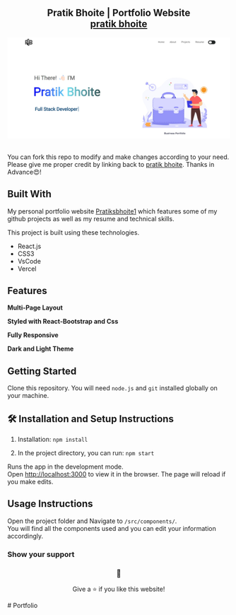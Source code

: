 <h2 align="center">
  Pratik Bhoite | Portfolio Website<br/>
  <a href="https://www.pratik.pvt/" target="_blank">pratik bhoite</a>
</h2>
<div align="center">
  <img alt="Demo" src="./Images/pb1.jpeg" />
</div>

<br/>

<div align="center">

<!-- ![GitHub Repo stars](https://img.shields.io/github/stars/rahuljha4171/Portfolio-Website?color=red&logo=github&style=for-the-badge) &nbsp;
![GitHub forks](https://img.shields.io/github/forks/rahuljha4171/Portfolio-Website?color=red&logo=github&style=for-the-badge) -->

</div>

You can fork this repo to modify and make changes according to your need. Please give me proper credit by linking back to [pratik bhoite](https://github.com/Pratiksbhoite1/my_portfolio). Thanks in Advance😍!

## Built With

My personal portfolio website <a href="https://pratiksbhoite1.github.io/my_portfolio/" target="_blank">Pratiksbhoite1</a> which features some of my github projects as well as my resume and technical skills.<br/>

This project is built using these technologies.

- React.js
- CSS3
- VsCode
- Vercel

## Features

**Multi-Page Layout**

**Styled with React-Bootstrap and Css**

**Fully Responsive**

**Dark and Light Theme**

## Getting Started

Clone this repository. You will need `node.js` and `git` installed globally on your machine.

## 🛠 Installation and Setup Instructions

1. Installation: `npm install`

2. In the project directory, you can run: `npm start`

Runs the app in the development mode.\
Open [http://localhost:3000](http://localhost:3000) to view it in the browser.
The page will reload if you make edits.

## Usage Instructions

Open the project folder and Navigate to `/src/components/`. <br/>
You will find all the components used and you can edit your information accordingly.

### Show your support

<h3 align="center">
    🔹
    <!-- <a href="https://github.com/rahuljha4171/Portfolio-Website/issues">Report A Bug</a> &nbsp; &nbsp;
    🔹
    <a href="https://github.com/rahuljha4171/Portfolio-Website/issues">Request A Feature</a> -->

</h3>

<p align="center">
Give a ⭐ if you like this website!
</p>
#   P o r t f o l i o 
 
 